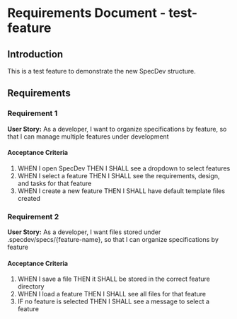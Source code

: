 # Requirements Document - test-feature

## Introduction
This is a test feature to demonstrate the new SpecDev structure.

## Requirements

### Requirement 1
**User Story:** As a developer, I want to organize specifications by feature, so that I can manage multiple features under development

#### Acceptance Criteria
1. WHEN I open SpecDev THEN I SHALL see a dropdown to select features
2. WHEN I select a feature THEN I SHALL see the requirements, design, and tasks for that feature
3. WHEN I create a new feature THEN I SHALL have default template files created

### Requirement 2
**User Story:** As a developer, I want files stored under .specdev/specs/{feature-name}, so that I can organize specifications by feature

#### Acceptance Criteria
1. WHEN I save a file THEN it SHALL be stored in the correct feature directory
2. WHEN I load a feature THEN I SHALL see all files for that feature
3. IF no feature is selected THEN I SHALL see a message to select a feature 